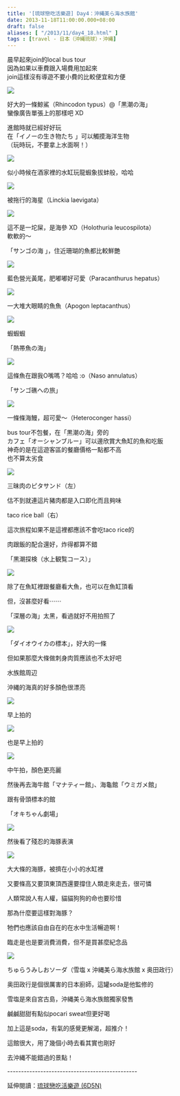 ```yaml
---
title: '[琉球戀吃活樂遊] Day4：沖縄美ら海水族館'
date: 2013-11-18T11:00:00.000+08:00
draft: false
aliases: [ "/2013/11/day4_18.html" ]
tags : [travel - 日本（沖縄琉球）・沖縄]
---
```


晨早起來join的local bus tour  
因為如果以車費跟入場費用加起來  
join這樣沒有導遊不要小費的比較便宜和方便  

[![](https://2.bp.blogspot.com/-V2ZYV00giPQ/XCeLFwZ3XjI/AAAAAAAAC5w/_41ACwEA0QQs5-O9mhbfoXR4NXbBvIHywCLcBGAs/s640/111.jpg)](https://2.bp.blogspot.com/-V2ZYV00giPQ/XCeLFwZ3XjI/AAAAAAAAC5w/_41ACwEA0QQs5-O9mhbfoXR4NXbBvIHywCLcBGAs/s1600/111.jpg)

好大的一條鯨鯊（Rhincodon typus）@「黒潮の海」  
蠻像廣告單張上的那樣吧 XD  
  
進館時就已經好好玩  
在「イノーの生き物たち 」可以觸摸海洋生物  
（玩時玩，不要拿上水面啊！）  

[![](https://2.bp.blogspot.com/-a4Sv2-YD2ec/XCeJLWQeZ-I/AAAAAAAAC4g/JpcPngBUb_8alU3dJwYu3HpPnKn03aoNACPcBGAYYCw/s640/112.jpg)](https://2.bp.blogspot.com/-a4Sv2-YD2ec/XCeJLWQeZ-I/AAAAAAAAC4g/JpcPngBUb_8alU3dJwYu3HpPnKn03aoNACPcBGAYYCw/s1600/112.jpg)

似小時候在酒家裡的水缸玩龍蝦象拔蚌般，哈哈  

[![](https://2.bp.blogspot.com/-7u-PXrl1vTA/XCeJRkMg5hI/AAAAAAAAC4o/MDUbtq1zhTghi97NhSopUUZNH8TVxMGAgCPcBGAYYCw/s640/113.jpg)](https://2.bp.blogspot.com/-7u-PXrl1vTA/XCeJRkMg5hI/AAAAAAAAC4o/MDUbtq1zhTghi97NhSopUUZNH8TVxMGAgCPcBGAYYCw/s1600/113.jpg)

被拖行的海星（Linckia laevigata）  

[![](https://1.bp.blogspot.com/-9CujzCd42kM/XCeJXVGfFxI/AAAAAAAAC4w/_ViajpiWyJ05I_5m9Ei8LtspEdn6BKNNACPcBGAYYCw/s640/114.jpg)](https://1.bp.blogspot.com/-9CujzCd42kM/XCeJXVGfFxI/AAAAAAAAC4w/_ViajpiWyJ05I_5m9Ei8LtspEdn6BKNNACPcBGAYYCw/s1600/114.jpg)

這不是一坨屎，是海參 XD（Holothuria leucospilota）  
軟軟的～  
  
「サンゴの海 」，住近珊瑚的魚都比較鮮艷  

[![](https://2.bp.blogspot.com/-2n5HbYlNKts/XCeJepkXY-I/AAAAAAAAC44/bK-tg4oVSuoXrxcDygPi6pyVRD4eguHFgCPcBGAYYCw/s640/115.jpg)](https://2.bp.blogspot.com/-2n5HbYlNKts/XCeJepkXY-I/AAAAAAAAC44/bK-tg4oVSuoXrxcDygPi6pyVRD4eguHFgCPcBGAYYCw/s1600/115.jpg)

藍色營光黃尾，肥嘟嘟好可愛（Paracanthurus hepatus）  

[![](https://4.bp.blogspot.com/-mfsGYL596ho/XCeJmL8cRII/AAAAAAAAC5A/8oD59clKtpEMZhlCwkK21nmIrB9rYuMTACPcBGAYYCw/s640/116.jpg)](https://4.bp.blogspot.com/-mfsGYL596ho/XCeJmL8cRII/AAAAAAAAC5A/8oD59clKtpEMZhlCwkK21nmIrB9rYuMTACPcBGAYYCw/s1600/116.jpg)

一大堆大眼睛的魚魚（Apogon leptacanthus）  

[![](https://2.bp.blogspot.com/-Occ5gthh1-o/XCeJsMCsuAI/AAAAAAAAC5I/gv3eXH4SvkAltjUDAAtSH6I5OiCVJGUHACPcBGAYYCw/s640/117.jpg)](https://2.bp.blogspot.com/-Occ5gthh1-o/XCeJsMCsuAI/AAAAAAAAC5I/gv3eXH4SvkAltjUDAAtSH6I5OiCVJGUHACPcBGAYYCw/s1600/117.jpg)

蝦蝦蝦  
  
「熱帯魚の海」  

[![](https://4.bp.blogspot.com/-e_aBvor9HVY/XCeJ0GJgKDI/AAAAAAAAC5M/KWbos8d89lsW3L0LGK9jcB6JIq3GczDLgCPcBGAYYCw/s640/118.jpg)](https://4.bp.blogspot.com/-e_aBvor9HVY/XCeJ0GJgKDI/AAAAAAAAC5M/KWbos8d89lsW3L0LGK9jcB6JIq3GczDLgCPcBGAYYCw/s1600/118.jpg)

這條魚在跟我O嘴嗎？哈哈 :o（Naso annulatus）  
  
「サンゴ礁への旅」  

[![](https://4.bp.blogspot.com/-WER-DKntMfI/XCeJ7g2EJSI/AAAAAAAAC5Y/MjVW8IAPZdoGB9LMjC4o6-xKhieHU3buACPcBGAYYCw/s640/119.jpg)](https://4.bp.blogspot.com/-WER-DKntMfI/XCeJ7g2EJSI/AAAAAAAAC5Y/MjVW8IAPZdoGB9LMjC4o6-xKhieHU3buACPcBGAYYCw/s1600/119.jpg)

一條條海鰻，超可愛～（Heteroconger hassi）  
  
bus tour不包餐，在「黒潮の海」旁的  
カフェ「オーシャンブルー」可以邊欣賞大魚缸的魚和吃飯  
神奇的是在這遊客區的餐廳價格一點都不高  
也不算太劣食  

[![](https://4.bp.blogspot.com/-YznwNJIFRrk/XCeKD5RWW2I/AAAAAAAAC5c/gg9H-YMbd_MmXYPX_n5ddwdj2IUmoyaDACPcBGAYYCw/s640/120.jpg)](https://4.bp.blogspot.com/-YznwNJIFRrk/XCeKD5RWW2I/AAAAAAAAC5c/gg9H-YMbd_MmXYPX_n5ddwdj2IUmoyaDACPcBGAYYCw/s1600/120.jpg)

三昧肉のピタサンド（左）  

估不到就連這片豬肉都是入口即化而且夠味

taco rice ball（右）

這次旅程如果不是這裡都應該不會吃taco rice的

肉跟飯的配合還好，炸得都算不錯

  

「黒潮探検（水上観覧コース）」

[![](https://1.bp.blogspot.com/-4fDNGwfDlq0/XCeKKnteZSI/AAAAAAAAC5o/ggGstOA0LmkpeaYv9gGAJO0SxV8PsPIAQCPcBGAYYCw/s640/121.jpg)](https://1.bp.blogspot.com/-4fDNGwfDlq0/XCeKKnteZSI/AAAAAAAAC5o/ggGstOA0LmkpeaYv9gGAJO0SxV8PsPIAQCPcBGAYYCw/s1600/121.jpg)

除了在魚缸裡跟餐廳看大魚，也可以在魚缸頂看

但，沒甚麼好看⋯⋯

  

「深層の海」太黑，看過就好不用拍照了

  

[![](https://4.bp.blogspot.com/-2liObhe8CtY/XCeKWmB0ofI/AAAAAAAAC5o/qlgUfkaSvTwesew_UvYxFTNiZExhg8xqACPcBGAYYCw/s640/124.jpg)](https://4.bp.blogspot.com/-2liObhe8CtY/XCeKWmB0ofI/AAAAAAAAC5o/qlgUfkaSvTwesew_UvYxFTNiZExhg8xqACPcBGAYYCw/s1600/124.jpg)

「ダイオウイカの標本」，好大的一條

但如果那麼大條做刺身肉質應該也不太好吧

  

水族館周辺

沖縄的海真的好多顏色很漂亮

[![](https://3.bp.blogspot.com/-F2HjRm2JG_c/XCeKl6uQ8DI/AAAAAAAAC5s/U-4GTw_U9NwngIV2Y9ZG76h5Rc9LdTgHgCPcBGAYYCw/s640/125.jpg)](https://3.bp.blogspot.com/-F2HjRm2JG_c/XCeKl6uQ8DI/AAAAAAAAC5s/U-4GTw_U9NwngIV2Y9ZG76h5Rc9LdTgHgCPcBGAYYCw/s1600/125.jpg)

早上拍的

[![](https://2.bp.blogspot.com/-k-Vn1Tqxe5Q/XCeL1dcQlTI/AAAAAAAAC58/E08-a-cHMtAsQpaC1pzXC8aQoBrzlN3zgCLcBGAs/s640/126.jpg)](https://2.bp.blogspot.com/-k-Vn1Tqxe5Q/XCeL1dcQlTI/AAAAAAAAC58/E08-a-cHMtAsQpaC1pzXC8aQoBrzlN3zgCLcBGAs/s1600/126.jpg)

也是早上拍的

[![](https://3.bp.blogspot.com/-Yp-uESogcBI/XCeL9ochzHI/AAAAAAAAC6A/JtH3SjGTJOYmPB_NzU2R11OTytAekQAnwCLcBGAs/s640/127.jpg)](https://3.bp.blogspot.com/-Yp-uESogcBI/XCeL9ochzHI/AAAAAAAAC6A/JtH3SjGTJOYmPB_NzU2R11OTytAekQAnwCLcBGAs/s1600/127.jpg)

中午拍，顏色更亮麗

  

然後再去海牛館「マナティー館」、海龜館「ウミガメ館」

跟有骨頭標本的館

  

「オキちゃん劇場」

[![](https://1.bp.blogspot.com/-HT4PkJVWRzc/XCeMG2StJWI/AAAAAAAAC6E/p3LCKtqrpwARqNfurNwYs1YTUdsIh08MACLcBGAs/s640/128.jpg)](https://1.bp.blogspot.com/-HT4PkJVWRzc/XCeMG2StJWI/AAAAAAAAC6E/p3LCKtqrpwARqNfurNwYs1YTUdsIh08MACLcBGAs/s1600/128.jpg)

然後看了殘忍的海豚表演

[![](https://3.bp.blogspot.com/-opO8eeCug80/XCeMvxixtoI/AAAAAAAAC6Q/H7lE8VvzLCQm8_AZiTln_ZAvhG7JXekUACEwYBhgL/s640/130.jpg)](https://3.bp.blogspot.com/-opO8eeCug80/XCeMvxixtoI/AAAAAAAAC6Q/H7lE8VvzLCQm8_AZiTln_ZAvhG7JXekUACEwYBhgL/s1600/130.jpg)

大大條的海豚，被擠在小小的水缸裡

又要條高又要頂東頂西還要撐住人類走來走去，很可憐

  

人類常說人有人權，貓貓狗狗的命也要珍惜

那為什麼要這樣對海豚？

牠們也應該自由自在的在水中生活暢遊啊！

  

  

臨走是也是要消費消費，但不是買甚麼紀念品

[![](https://1.bp.blogspot.com/-3T4rpt3-XAg/XCeM7wrCnJI/AAAAAAAAC6U/340gG9fAqTwD7ZZZR0PicryXX_x4sKVqACLcBGAs/s640/131.jpg)](https://1.bp.blogspot.com/-3T4rpt3-XAg/XCeM7wrCnJI/AAAAAAAAC6U/340gG9fAqTwD7ZZZR0PicryXX_x4sKVqACLcBGAs/s1600/131.jpg)

ちゅらうみしおソーダ（雪塩 x 沖縄美ら海水族館 x 奥田政行）

奥田政行是個很厲害的日本廚師，這罐soda是他監修的

雪塩是來自宮古島，沖縄美ら海水族館獨家發售

鹹鹹甜甜有點似pocari sweat但更好喝

加上這是soda，有氣的感覺更解渴，超推介！

  

  

這館很大，用了幾個小時去看其實也剛好

去沖縄不能錯過的景點！

  
\-----------------------------------------------  
  
延伸閱讀：[琉球戀吃活樂遊 (6D5N)](http://www.hidie.net/2013/11/6d5n_23.html)